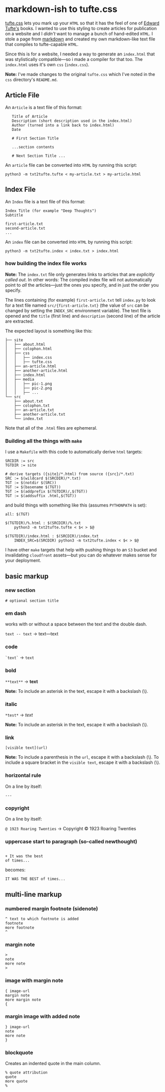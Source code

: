 # markdown-ish to tufte.css

[tufte.css](https://edwardtufte.github.io/tufte-css/) lets you mark up your `HTML` so that it has
the feel of one of [Edward Tufte's](https://en.wikipedia.org/wiki/Edward_Tufte)
books. I wanted to use this styling to create articles for publication
on a website and I *didn't* want to manage a bunch of hand-edited `HTML`.
I stole a page from [markdown](https://www.markdownguide.org/) and created
my own markdown-like text file that compiles to tufte-capable `HTML`.

Since this is for a website, I needed a way to generate an `index.html`
that was stylistically compatible&mdash;so i made a compiler for that too.
The `index.html` uses it's own `css` (`index.css`).

**Note:** I've made changes to the original `tufte.css` which I've
noted in the `css` directory's `README.md`.

## Article File

An `Article` is a text file of this format:

```
   Title of Article
   Description (short description used in the index.html)
   Author (turned into a link back to index.html)
   Date

   # First Section Title

   ...section contents

   # Next Section Title ...
```

An `article` file can be converted into `HTML` by running this script:

`python3 -m txt2tufte.tufte < my-article.txt > my-article.html`

## Index File

An `Index` file is a text file of this format:

```
Index Title (for example "Deep Thoughts")
Subtitle

first-article.txt
second-article.txt
...
```

An `index` file can be converted into `HTML` by running this script:

`python3 -m txt2tufte.index < index.txt > index.html`

### how building the index file works

**Note:** The `index.txt` file only generates links to articles that
are *explicitly called out*. In other words: The compiled index
file will not automatically point to *all* the articles&mdash;just the
ones you specify, and in just the order you specify.

The lines containing (for example) `first-article.txt`
tell `index.py` to look for a text file
named `src/{first-article.txt}` (the value of `src` can be changed by
setting the `INDEX_SRC` environment variable).
The text file is opened and the `title` (first line) and
`description` (second line)
of the article
are extracted.

The expected layout is something like this:

```
├── site
│   ├── about.html
│   ├── colophon.html
│   ├── css
│   │   ├── index.css
│   │   ├── tufte.css
│   ├── an-article.html
│   ├── another-article.html
│   ├── index.html
│   ├── media
│   │   ├── pic-1.png
│   │   ├── pic-2.png
│   │   ├── ...
└── src
    ├── about.txt
    ├── colophon.txt
    ├── an-article.txt
    ├── another-article.txt
    └── index.txt
```

Note that all of the `.html` files are ephemeral.

### Building all the things with `make`

I use a `Makefile` with this code to automatically derive `html` targets:

```
SRCDIR := src
TGTDIR := site

# derive targets ({site}/*.html) from source ({src}/*.txt)
SRC := $(wildcard $(SRCDIR)/*.txt)
TGT := $(notdir $(SRC))
TGT := $(basename $(TGT))
TGT := $(addprefix $(TGTDIR)/,$(TGT))
TGT := $(addsuffix .html,$(TGT))
```

and build things with something like this (assumes `PYTHONPATH` is set):

```
all: $(TGT)

$(TGTDIR)/%.html : $(SRCDIR)/%.txt
	python3 -m txt2tufte.tufte < $< > $@

$(TGTDIR)/index.html : $(SRCDIR)/index.txt
	INDEX_SRC=$(SRCDIR) python3 -m txt2tufte.index < $< > $@
```

I have other `make` targets that help with pushing things
to an `S3` bucket and invalidating `cloudfront` assets&mdash;but
you can do whatever makes sense for your deployment.

## basic markup

### new section

`# optional section title`

### em dash
works with or without a space between the text and the double dash.

`text -- text` &rarr; text&mdash;text

### code

`` `text` `` &rarr; `text`

### bold
`**text**` &rarr; **text**

**Note:** To include an asterisk in the text, escape it with a backslash (\\).

### italic
`*test*` &rarr; *text*

**Note:** To include an asterisk in the text, escape it with a backslash (\\).

### link
`[visible text](url)`

**Note:** To include a parenthesis in the `url`, escape it with a backslash (\\).
To include a square bracket in the `visible text`, escape it with a backslash (\\).

### horizontal rule
On a line by itself:

`---`

### copyright
On a line by itself:

`@ 1923 Roaring Twenties` &rarr; Copyright &copy; 1923 Roaring Twenties


### uppercase start to paragraph (so-called newthought)
```

+ It was the best
of times...
```

becomes:

`IT WAS THE BEST of times...`

## multi-line markup

### numbered margin footnote (sidenote)

```
^ text to which footnote is added
footnote
more footnote
^
```

### margin note
```
>
note
more note
>
```

### image with margin note
```
{ image-url
margin note
more margin note
{
```

### margin image with added note
```
} image-url
note
more note
}
```

### blockquote
Creates an indented quote in the main column.

```
% quote attribution
quote
more quote
%
```
